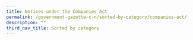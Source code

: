```yaml
---
title: Notices under the Companies Act
permalink: /government-gazette-c-n/sorted-by-category/companies-act/
description: ""
third_nav_title: Sorted by category
---
```

